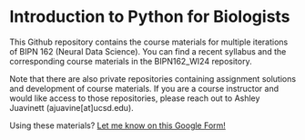 # Introduction to Python for Biologists

This Github repository contains the course materials for multiple iterations of BIPN 162 (Neural Data Science). You can find a recent syllabus and the corresponding course materials in the BIPN162_WI24 repository.

Note that there are also private repositories containing assignment solutions and development of course materials. If you are a course instructor and would like access to those repositories, please reach out to Ashley Juavinett (ajuavine[at]ucsd.edu). 

Using these materials? [Let me know on this Google Form!](https://forms.gle/HUxqyY2o7r74Eyko9)
